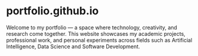 # portfolio.github.io
Welcome to my portfolio — a space where technology, creativity, and research come together. This website showcases my academic projects, professional work, and personal experiments across fields such as Artificial Intelligence, Data Science and Software Development.
